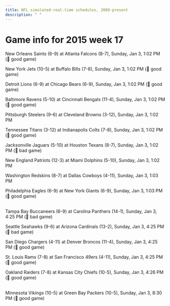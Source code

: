 ```yaml
---
title: NFL simulated-real-time schedules, 2009-present
description: " "
---
```


# Game info for 2015 week 17

New Orleans Saints (6-9) at Atlanta Falcons (8-7), Sunday, Jan 3, 1:02 PM (:football: good game)

New York Jets (10-5) at Buffalo Bills (7-8), Sunday, Jan 3, 1:02 PM (:football: good game)

Detroit Lions (6-9) at Chicago Bears (6-9), Sunday, Jan 3, 1:02 PM (:football: good game)

Baltimore Ravens (5-10) at Cincinnati Bengals (11-4), Sunday, Jan 3, 1:02 PM (:football: good game)

Pittsburgh Steelers (9-6) at Cleveland Browns (3-12), Sunday, Jan 3, 1:02 PM

Tennessee Titans (3-12) at Indianapolis Colts (7-8), Sunday, Jan 3, 1:02 PM (:football: good game)

Jacksonville Jaguars (5-10) at Houston Texans (8-7), Sunday, Jan 3, 1:02 PM (:red_circle: bad game)

New England Patriots (12-3) at Miami Dolphins (5-10), Sunday, Jan 3, 1:02 PM

Washington Redskins (8-7) at Dallas Cowboys (4-11), Sunday, Jan 3, 1:03 PM

Philadelphia Eagles (6-9) at New York Giants (6-9), Sunday, Jan 3, 1:03 PM (:football: good game)

<br/>Tampa Bay Buccaneers (6-9) at Carolina Panthers (14-1), Sunday, Jan 3, 4:25 PM (:red_circle: bad game)

Seattle Seahawks (9-6) at Arizona Cardinals (13-2), Sunday, Jan 3, 4:25 PM (:red_circle: bad game)

San Diego Chargers (4-11) at Denver Broncos (11-4), Sunday, Jan 3, 4:25 PM (:football: good game)

St. Louis Rams (7-8) at San Francisco 49ers (4-11), Sunday, Jan 3, 4:25 PM (:football: good game)

Oakland Raiders (7-8) at Kansas City Chiefs (10-5), Sunday, Jan 3, 4:26 PM (:football: good game)

<br/>Minnesota Vikings (10-5) at Green Bay Packers (10-5), Sunday, Jan 3, 8:30 PM (:football: good game)

